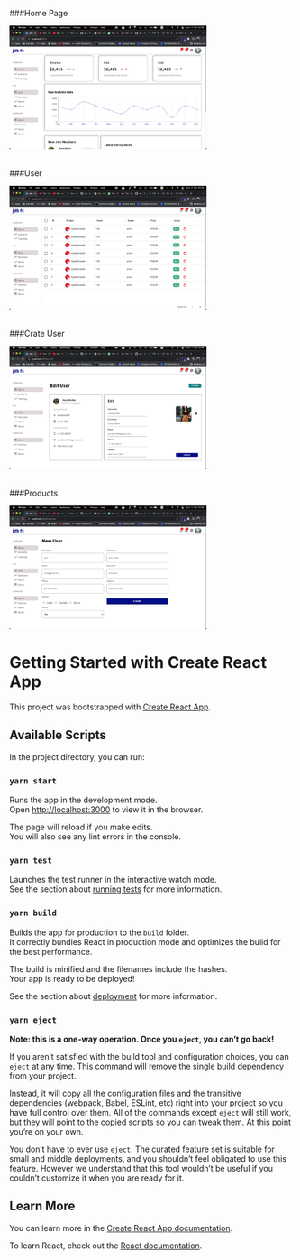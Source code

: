 ###Home Page
<p margin-left: 100px>
  <img src="https://github.com/anousoneFS/react-admin-dashboard/blob/main/image1.png" width="350" title="hover text">
</p>
<br>
###User
<p margin-left: 100px>
  <img src="https://github.com/anousoneFS/react-admin-dashboard/blob/main/image2.png" width="350" title="hover text">
</p>
<br>
###Crate User
<p margin-left: 100px>
  <img src="https://github.com/anousoneFS/react-admin-dashboard/blob/main/image3.png" width="350" title="hover text">
</p>
<br>
###Products
<p margin-left: 100px>
  <img src="https://github.com/anousoneFS/react-admin-dashboard/blob/main/image4.png" width="350" title="hover text">
</p>


# Getting Started with Create React App

This project was bootstrapped with [Create React App](https://github.com/facebook/create-react-app).

## Available Scripts

In the project directory, you can run:

### `yarn start`

Runs the app in the development mode.\
Open [http://localhost:3000](http://localhost:3000) to view it in the browser.

The page will reload if you make edits.\
You will also see any lint errors in the console.

### `yarn test`

Launches the test runner in the interactive watch mode.\
See the section about [running tests](https://facebook.github.io/create-react-app/docs/running-tests) for more information.

### `yarn build`

Builds the app for production to the `build` folder.\
It correctly bundles React in production mode and optimizes the build for the best performance.

The build is minified and the filenames include the hashes.\
Your app is ready to be deployed!

See the section about [deployment](https://facebook.github.io/create-react-app/docs/deployment) for more information.

### `yarn eject`

**Note: this is a one-way operation. Once you `eject`, you can’t go back!**

If you aren’t satisfied with the build tool and configuration choices, you can `eject` at any time. This command will remove the single build dependency from your project.

Instead, it will copy all the configuration files and the transitive dependencies (webpack, Babel, ESLint, etc) right into your project so you have full control over them. All of the commands except `eject` will still work, but they will point to the copied scripts so you can tweak them. At this point you’re on your own.

You don’t have to ever use `eject`. The curated feature set is suitable for small and middle deployments, and you shouldn’t feel obligated to use this feature. However we understand that this tool wouldn’t be useful if you couldn’t customize it when you are ready for it.

## Learn More

You can learn more in the [Create React App documentation](https://facebook.github.io/create-react-app/docs/getting-started).

To learn React, check out the [React documentation](https://reactjs.org/).
